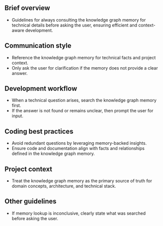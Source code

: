 ## Brief overview

- Guidelines for always consulting the knowledge graph memory for technical details before asking the user, ensuring efficient and context-aware development.

## Communication style

- Reference the knowledge graph memory for technical facts and project context.
- Only ask the user for clarification if the memory does not provide a clear answer.

## Development workflow

- When a technical question arises, search the knowledge graph memory first.
- If the answer is not found or remains unclear, then prompt the user for input.

## Coding best practices

- Avoid redundant questions by leveraging memory-backed insights.
- Ensure code and documentation align with facts and relationships defined in the knowledge graph memory.

## Project context

- Treat the knowledge graph memory as the primary source of truth for domain concepts, architecture, and technical stack.

## Other guidelines

- If memory lookup is inconclusive, clearly state what was searched before asking the user.
